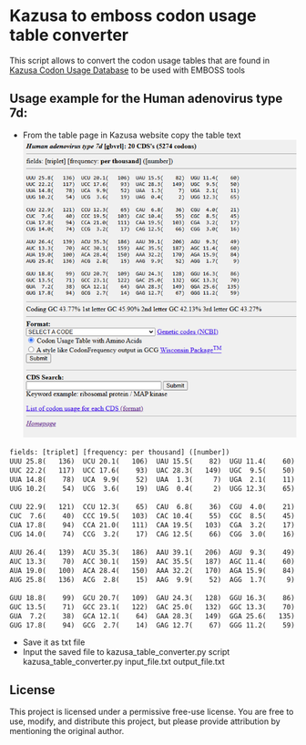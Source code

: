 # Kazusa to emboss codon usage table converter
 
This script allows to convert the codon usage tables that are found in [Kazusa Codon Usage Database](https://www.kazusa.or.jp/codon/) to be used with EMBOSS tools

## Usage example for the Human adenovirus type 7d:

- From the table page in Kazusa website copy the table text
![Alt Text](Figures/Kazusa_Human_adenovirus_type_7d.png)

```
fields: [triplet] [frequency: per thousand] ([number])
UUU 25.8(   136)  UCU 20.1(   106)  UAU 15.5(    82)  UGU 11.4(    60)
UUC 22.2(   117)  UCC 17.6(    93)  UAC 28.3(   149)  UGC  9.5(    50)
UUA 14.8(    78)  UCA  9.9(    52)  UAA  1.3(     7)  UGA  2.1(    11)
UUG 10.2(    54)  UCG  3.6(    19)  UAG  0.4(     2)  UGG 12.3(    65)

CUU 22.9(   121)  CCU 12.3(    65)  CAU  6.8(    36)  CGU  4.0(    21)
CUC  7.6(    40)  CCC 19.5(   103)  CAC 10.4(    55)  CGC  8.5(    45)
CUA 17.8(    94)  CCA 21.0(   111)  CAA 19.5(   103)  CGA  3.2(    17)
CUG 14.0(    74)  CCG  3.2(    17)  CAG 12.5(    66)  CGG  3.0(    16)

AUU 26.4(   139)  ACU 35.3(   186)  AAU 39.1(   206)  AGU  9.3(    49)
AUC 13.3(    70)  ACC 30.1(   159)  AAC 35.5(   187)  AGC 11.4(    60)
AUA 19.0(   100)  ACA 28.4(   150)  AAA 32.2(   170)  AGA 15.9(    84)
AUG 25.8(   136)  ACG  2.8(    15)  AAG  9.9(    52)  AGG  1.7(     9)

GUU 18.8(    99)  GCU 20.7(   109)  GAU 24.3(   128)  GGU 16.3(    86)
GUC 13.5(    71)  GCC 23.1(   122)  GAC 25.0(   132)  GGC 13.3(    70)
GUA  7.2(    38)  GCA 12.1(    64)  GAA 28.3(   149)  GGA 25.6(   135)
GUG 17.8(    94)  GCG  2.7(    14)  GAG 12.7(    67)  GGG 11.2(    59)
```
- Save it as txt file
- Input the saved file to kazusa_table_converter.py script
  kazusa_table_converter.py input_file.txt output_file.txt

## License 

This project is licensed under a permissive free-use license. You are free to use, modify, and distribute this project, but please provide attribution by mentioning the original author.
